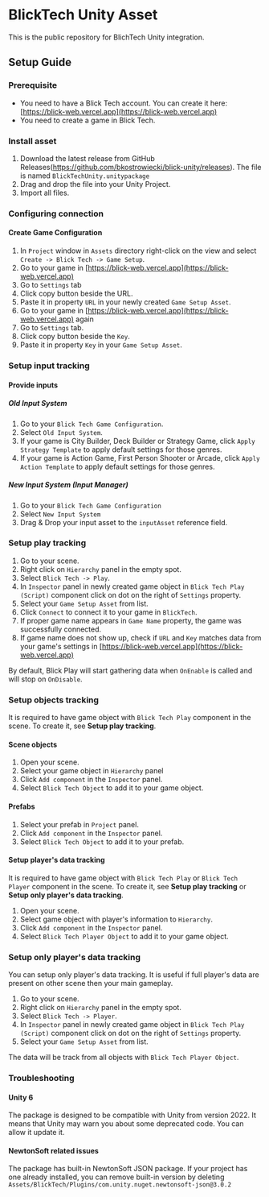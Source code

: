 # BlickTech Unity Asset

This is the public repository for BlichTech Unity integration.

## Setup Guide

### Prerequisite

* You need to have a Blick Tech account. You can create it here: [https://blick-web.vercel.app](https://blick-web.vercel.app)
* You need to create a game in Blick Tech.

### Install asset

1. Download the latest release from GitHub Releases(https://github.com/bkostrowiecki/blick-unity/releases). The file is named `BlickTechUnity.unitypackage`
2. Drag and drop the file into your Unity Project.
3. Import all files.

### Configuring connection

#### Create Game Configuration

1. In `Project` window in `Assets` directory right-click on the view and select `Create -> Blick Tech -> Game Setup`.
2. Go to your game in [https://blick-web.vercel.app](https://blick-web.vercel.app)
3. Go to `Settings` tab
4. Click copy button beside the URL.
5. Paste it in property `URL` in your newly created `Game Setup Asset`.
6. Go to your game in [https://blick-web.vercel.app](https://blick-web.vercel.app) again
7. Go to `Settings` tab.
8. Click copy button beside the `Key`.
9. Paste it in property `Key` in your `Game Setup Asset`.

### Setup input tracking

#### Provide inputs

##### Old Input System

1. Go to your `Blick Tech Game Configuration`.
2. Select `Old Input System`.
3. If your game is City Builder, Deck Builder or Strategy Game, click `Apply Strategy Template` to apply default settings for those genres.
4. If your game is Action Game, First Person Shooter or Arcade, click `Apply Action Template` to apply default settings for those genres.

##### New Input System (Input Manager)

1. Go to your `Blick Tech Game Configuration`
2. Select `New Input System`
3. Drag & Drop your input asset to the `inputAsset` reference field.

### Setup play tracking

1. Go to your scene.
2. Right click on `Hierarchy` panel in the empty spot.
3. Select `Blick Tech -> Play`.
4. In `Inspector` panel in newly created game object in `Blick Tech Play (Script)` component click on dot on the right of `Settings` property.
5. Select your `Game Setup Asset` from list.
6. Click `Connect` to connect it to your game in `BlickTech`.
7. If proper game name appears in `Game Name` property, the game was successfully connected.
8. If game name does not show up, check if `URL` and `Key` matches data from your game's settings in [https://blick-web.vercel.app](https://blick-web.vercel.app)

By default, Blick Play will start gathering data when `OnEnable` is called and will stop on `OnDisable`.

### Setup objects tracking

It is required to have game object with `Blick Tech Play` component in the scene. To create it, see **Setup play tracking**.

#### Scene objects

1. Open your scene.
2. Select your game object in `Hierarchy` panel
3. Click `Add component` in the `Inspector` panel.
4. Select `Blick Tech Object` to add it to your game object.

#### Prefabs

1. Select your prefab in `Project` panel.
2. Click `Add component` in the `Inspector` panel.
3. Select `Blick Tech Object` to add it to your prefab.

#### Setup player's data tracking

It is required to have game object with `Blick Tech Play` or `Blick Tech Player` component in the scene. To create it, see **Setup play tracking** or **Setup only player's data tracking**.

1. Open your scene.
2. Select game object with player's information to `Hierarchy`.
3. Click `Add component` in the `Inspector` panel.
4. Select `Blick Tech Player Object` to add it to your game object.

### Setup only player's data tracking

You can setup only player's data tracking. It is useful if full player's data are present on other scene then your main gameplay. 

1. Go to your scene.
2. Right click on `Hierarchy` panel in the empty spot.
3. Select `Blick Tech -> Player`.
4. In `Inspector` panel in newly created game object in `Blick Tech Play (Script)` component click on dot on the right of `Settings` property.
5. Select your `Game Setup Asset` from list.

The data will be track from all objects with `Blick Tech Player Object`.

### Troubleshooting

#### Unity 6

The package is designed to be compatible with Unity from version 2022. It means that Unity may warn you about some deprecated code. You can allow it update it.

#### NewtonSoft related issues

The package has built-in NewtonSoft JSON package. If your project has one already installed, you can remove built-in version by deleting `Assets/BlickTech/Plugins/com.unity.nuget.newtonsoft-json@3.0.2`